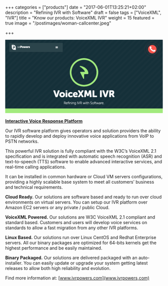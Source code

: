 +++
categories = ["products"]
date = "2017-06-01T13:25:21+02:00"
description = "Refining IVR with Software"
draft = false
tags = ["VoiceXML", "IVR"]
title = "Know our products: VoiceXML IVR"
weight = 15
featured = true
image = "/postimages/woman-callcenter.jpeg"

+++

![VoiceXML IVR logo](/postimages/voiceXML-IVR.png)

[**Interactive Voice Response Platform**](http://www.ivrpowers.com/voicexml/)

Our IVR software platform gives operators and solution providers the ability to rapidly develop and deploy innovative voice applications from VoIP to PSTN networks.

This powerful IVR solution is fully compliant with the W3C’s VoiceXML 2.1 specification and is integrated with automatic speech recognition (ASR) and text-to-speech (TTS) software to enable advanced interactive services, and real-time calling applications.

It can be installed in common hardware or Cloud VM servers configurations, providing a highly scalable base system to meet all customers’ business and technical requirements.

   **Cloud Ready.** Our solutions are software based and ready to run over cloud environments on virtual servers. You can setup our IVR platform over Amazon EC2 servers or any private / public Cloud.

  **VoiceXML Powered.** Our solutions are W3C VoiceXML 2.1 compliant and standard based. Customers and users will develop voice services on standards to allow a fast migration from any other IVR platforms.

  **Linux Based.** Our solutions run over Linux CentOS and Redhat Enterprise servers. All our binary packages are optimized for 64-bits kernels get the highest performance and be easily maintained.

  **Binary Packaged.** Our solutions are delivered packaged with an auto-installer. You can easily update or upgrade your system getting latest releases to allow both high reliability and evolution.

Find more information at: [www.ivrpowers.com](www.ivrpowers,com)
